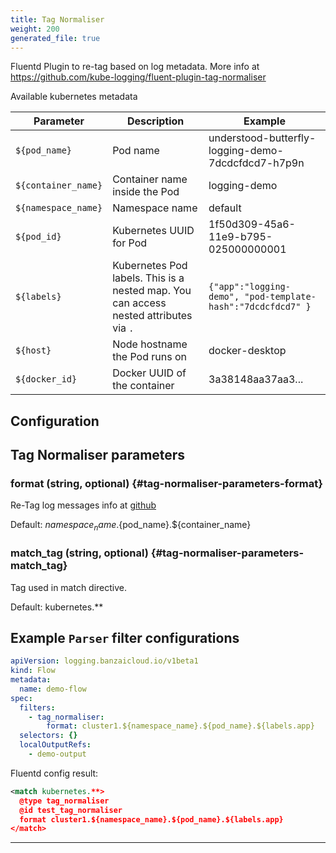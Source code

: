 ```yaml
---
title: Tag Normaliser
weight: 200
generated_file: true
---
```


Fluentd Plugin to re-tag based on log metadata. More info at https://github.com/kube-logging/fluent-plugin-tag-normaliser

Available kubernetes metadata

| Parameter | Description | Example |
|-----------|-------------|---------|
| `${pod_name}` | Pod name | understood-butterfly-logging-demo-7dcdcfdcd7-h7p9n |
| `${container_name}` | Container name inside the Pod | logging-demo |
| `${namespace_name}` | Namespace name | default |
| `${pod_id}` | Kubernetes UUID for Pod | 1f50d309-45a6-11e9-b795-025000000001  |
| `${labels}` | Kubernetes Pod labels. This is a nested map. You can access nested attributes via `.`  | `{"app":"logging-demo", "pod-template-hash":"7dcdcfdcd7" }`  |
| `${host}` | Node hostname the Pod runs on | docker-desktop |
| `${docker_id}` | Docker UUID of the container | 3a38148aa37aa3... |

## Configuration
## Tag Normaliser parameters

### format (string, optional) {#tag-normaliser-parameters-format}

Re-Tag log messages info at [github](https://github.com/kube-logging/fluent-plugin-tag-normaliser) 

Default: ${namespace_name}.${pod_name}.${container_name}

### match_tag (string, optional) {#tag-normaliser-parameters-match_tag}

Tag used in match directive.  

Default:  kubernetes.**


## Example `Parser` filter configurations

```yaml
apiVersion: logging.banzaicloud.io/v1beta1
kind: Flow
metadata:
  name: demo-flow
spec:
  filters:
    - tag_normaliser:
        format: cluster1.${namespace_name}.${pod_name}.${labels.app}
  selectors: {}
  localOutputRefs:
    - demo-output
```

Fluentd config result:

```xml
<match kubernetes.**>
  @type tag_normaliser
  @id test_tag_normaliser
  format cluster1.${namespace_name}.${pod_name}.${labels.app}
</match>
```

---
